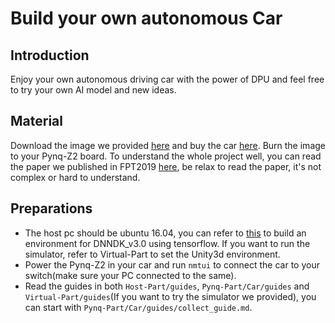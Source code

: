<!--
 * @Author: Sauron Wu
 * @GitHub: wutianze
 * @Email: 1369130123qq@gmail.com
 * @Date: 2019-09-03 16:28:15
 * @LastEditors: Sauron Wu
 * @LastEditTime: 2019-10-23 14:29:57
 * @Description: 
 -->
# Build your own autonomous Car
## Introduction
Enjoy your own autonomous driving car with the power of DPU and feel free to try your own AI model and new ideas.

## Material
Download the image we provided [here]() and buy the car [here](). Burn the image to your Pynq-Z2 board. To understand the whole project well, you can read the paper we published in FPT2019 [here](https://easychair.org/publications/preprint/GMvL), be relax to read the paper, it's not complex or hard to understand.

## Preparations
- The host pc should be ubuntu 16.04, you can refer to [this](https://github.com/wutianze/dnndk3.0-pynqz2) to build an environment for DNNDK_v3.0 using tensorflow. If you want to run the simulator, refer to Virtual-Part to set the Unity3d environment.
- Power the Pynq-Z2 in your car and run `nmtui` to connect the car to your switch(make sure your PC connected to the same).
- Read the guides in both `Host-Part/guides`, `Pynq-Part/Car/guides` and `Virtual-Part/guides`(If you want to try the simulator we provided), you can start with `Pynq-Part/Car/guides/collect_guide.md`.


